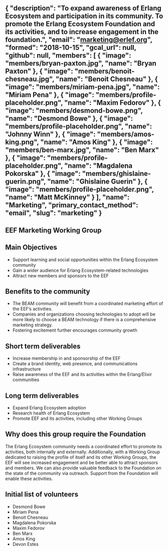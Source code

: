 {
  "description": "To expand awareness of Erlang Ecosystem and participation in its community. To promote the Erlang Ecosystem Foundation and its activities, and to increase engagement in the foundation.",
  "email": "marketing@erlef.org",
  "formed": "2018-10-15",
  "gcal_url": null,
  "github": null,
  "members": [
    {
      "image": "members/bryan-paxton.jpg",
      "name": "Bryan Paxton"
    },
    {
      "image": "members/benoit-chesneau.jpg",
      "name": "Benoit Chesneau"
    },
    {
      "image": "members/miriam-pena.jpg",
      "name": "Miriam Pena"
    },
    {
      "image": "members/profile-placeholder.png",
      "name": "Maxim Fedorov"
    },
    {
      "image": "members/desmond-bowe.png",
      "name": "Desmond Bowe"
    },
    {
      "image": "members/profile-placeholder.png",
      "name": "Johnny Winn"
    },
    {
      "image": "members/amos-king.png",
      "name": "Amos King"
    },
    {
      "image": "members/ben-marx.jpg",
      "name": "Ben Marx"
    },
    {
      "image": "members/profile-placeholder.png",
      "name": "Magdalena Pokorska"
    },
    {
      "image": "members/ghislaine-guerin.png",
      "name": "Ghislaine Guerin"
    },
    {
      "image": "members/profile-placeholder.png",
      "name": "Matt McKinney"
    }
  ],
  "name": "Marketing",
  "primary_contact_method": "email",
  "slug": "marketing"
}
---
EEF Marketing Working Group
---

## Main Objectives
- Support learning and social opportunities within the Erlang Ecosystem community
- Gain a wider audience for Erlang Ecosystem-related technologies
- Attract new members and sponsors to the EEF

## Benefits to the community
- The BEAM community will benefit from a coordinated marketing effort of the EEF’s activities.
- Companies and organizations choosing technologies to adopt will be more likely to choose a BEAM
technology if there is a comprehensive marketing strategy.
- Fostering excitement further encourages community growth


## Short term deliverables
- Increase membership in and sponsorship of the EEF
- Create a brand identity, web presence, and communications infrastructure
- Raise awareness of the EEF and its activities within the Erlang/Elixir communities

## Long term deliverables
- Expand Erlang Ecosystem adoption
- Research health of Erlang Ecosystem
- Promote EEF and its activities, including other Working Groups

## Why does this group require the Foundation
The Erlang Ecosystem community needs a coordinated effort to promote its activities, both internally and externally.  Additionally, with a Working Group dedicated to raising the profile of itself and its other Working Groups, the EEF will see increased engagement and be better able to attract sponsors and members.  We can also provide valuable feedback to the Foundation on the state of the community via outreach.  Support from the Foundation will enable these activities.

## Initial list of volunteers
- Desmond Bowe
- Miriam Pena
- Benoit Chesneau
- Magdalena Pokorska
- Maxim Fedorov
- Ben Marx
- Amos King
- Devon Estes
